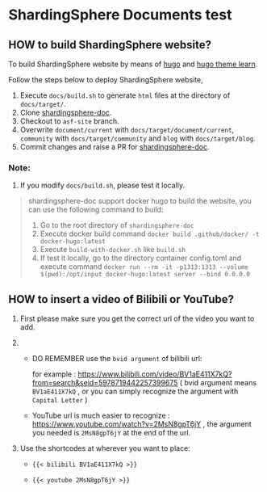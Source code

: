 # ShardingSphere Documents  test

## HOW to build ShardingSphere website?

To build ShardingSphere website by means of [hugo](http://gohugo.io/overview/introduction/) and [hugo theme learn](https://github.com/matcornic/hugo-theme-learn).

Follow the steps below to deploy ShardingSphere website, 

1. Execute `docs/build.sh` to generate `html` files at the directory of `docs/target/`.
2. Clone [shardingsphere-doc](https://github.com/apache/shardingsphere-doc.git).
3. Checkout to `asf-site` branch.
4. Overwrite `document/current` with `docs/target/document/current`, `community` with `docs/target/community` and `blog` with `docs/target/blog`.
5. Commit changes and raise a PR for [shardingsphere-doc](https://github.com/apache/shardingsphere-doc.git).

### Note:

1. If you modify `docs/build.sh`, please test it locally.

> shardingsphere-doc support docker hugo to build the website, you can use the following command to build:
> 1. Go to the root directory of `shardingsphere-doc`
> 2. Execute docker build command `docker build .github/docker/ -t docker-hugo:latest`
> 3. Execute `build-with-docker.sh` like `build.sh`
> 4. If test it locally, go to the directory container config.toml and execute command `docker run --rm -it -p1313:1313 --volume $(pwd):/opt/input docker-hugo:latest server --bind 0.0.0.0`

## HOW to insert a video of Bilibili or YouTube?

1. First please make sure you get the correct url of the video you want to add.

2. - DO REMEMBER use the `bvid argument` of bilibili url:

     for example : https://www.bilibili.com/video/BV1aE411X7kQ?from=search&seid=5978719442257399675 ( bvid argument means `BV1aE411X7kQ` , or you can simply recognize the argument with `Capital Letter` )

   - YouTube url is much easier to recognize : https://www.youtube.com/watch?v=2MsN8gpT6jY , the argument you needed is `2MsN8gpT6jY` at the end of the url.

3. Use the shortcodes at wherever you want to place:

   - `{{< bilibili BV1aE411X7kQ >}}`

   - `{{< youtube 2MsN8gpT6jY >}}`
